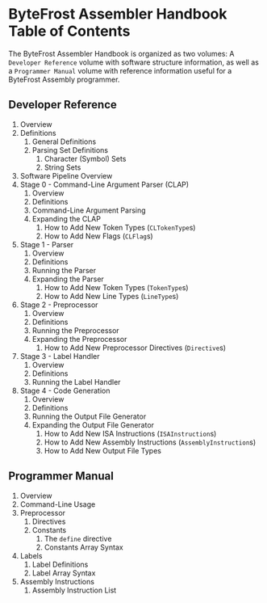 #   ByteFrost Assembler Handbook Table of Contents

The ByteFrost Assembler Handbook is organized as two volumes: A 
`Developer Reference` volume with software structure information, as well as a
`Programmer Manual` volume with reference information useful for a ByteFrost
Assembly programmer.

##  Developer Reference

1.  Overview
2.  Definitions
    1.  General Definitions
    2.  Parsing Set Definitions
        1.  Character (Symbol) Sets
        2.  String Sets
3.  Software Pipeline Overview
4.  Stage 0 - Command-Line Argument Parser (CLAP)
    1.  Overview
    2.  Definitions
    3.  Command-Line Argument Parsing
    4.  Expanding the CLAP
        1.  How to Add New Token Types (`CLTokenType`s)
        2.  How to Add New Flags (`CLFlag`s)
5.  Stage 1 - Parser
    1.  Overview
    2.  Definitions
    3.  Running the Parser
    4.  Expanding the Parser
        1.  How to Add New Token Types (`TokenType`s)
        2.  How to Add New Line Types (`LineType`s)
6.  Stage 2 - Preprocessor
    1.  Overview
    2.  Definitions
    3.  Running the Preprocessor
    4.  Expanding the Preprocessor
        1.  How to Add New Preprocessor Directives (`Directive`s)
7.  Stage 3 - Label Handler
    1.  Overview
    2.  Definitions
    3.  Running the Label Handler
8.  Stage 4 - Code Generation
    1.  Overview
    2.  Definitions
    3.  Running the Output File Generator
    4.  Expanding the Output File Generator
        1.  How to Add New ISA Instructions (`ISAInstruction`s)
        2.  How to Add New Assembly Instructions (`AssemblyInstruction`s)
        3.  How to Add New Output File Types

##  Programmer Manual

1.  Overview
2.  Command-Line Usage
3.  Preprocessor
    1.  Directives
    2.  Constants
        1.  The `define` directive
        2.  Constants Array Syntax
4.  Labels
    1.  Label Definitions
    2.  Label Array Syntax
5.  Assembly Instructions
    1.  Assembly Instruction List

